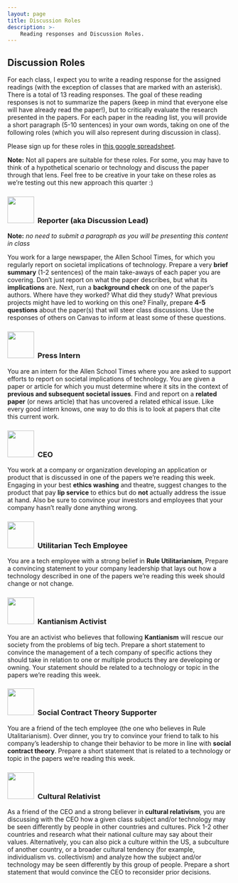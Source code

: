 ```yaml
---
layout: page
title: Discussion Roles
description: >-
    Reading responses and Discussion Roles.
---
```



## Discussion Roles


For each class, I expect you to write a reading response for the assigned readings (with the exception of classes that are marked with an asterisk). There is a total of 13 reading responses. The goal of these reading responses is not to summarize the papers (keep in mind that everyone else will have already read the paper!), but to critically evaluate the research presented in the papers. For each paper in the reading list, you will provide a short paragraph (5-10 sentences) in your own words, taking on one of the following roles (which you will also represent during discussion in class).


Please sign up for these roles in [this google spreadsheet](https://docs.google.com/spreadsheets/d/1OFsnFdCWmfNH2_KaAchdIwk9wFVshqs3JxTu57-UuuI/edit#gid=0).

**Note:** Not all papers are suitable for these roles. For some, you may have to think of a hypothetical scenario or technology and discuss the paper through that lens. Feel free to be creative in your take on these roles as we’re testing out this new approach this quarter :) 


### <img src="{{ site.baseurl }}/assets/images/reporter.jpg" width="60" height="60" alt="">&nbsp;&nbsp;Reporter (aka Discussion Lead) 


<!-- <img src="assets/images/reporter.jpg" alt="hi" class="inline"/> -->

**Note:** *no need to submit a paragraph as you will be presenting this content in class*

You work for a large newspaper, the Allen School Times, for which you regularly report on societal implications of technology. Prepare a very **brief summary** (1-2 sentences) of the main take-aways of each paper you are covering. Don’t just report on what the paper describes, but what its **implications** are. Next, run a **background check** on one of the paper’s authors. Where have they worked? What did they study? What previous projects might have led to working on this one? Finally, prepare **4-5 questions** about the paper(s) that will steer class discussions. Use the responses of others on Canvas to inform at least some of these questions. 

### <img src="{{ site.baseurl }}/assets/images/writing_hand.jpg" width="60" height="60" alt="">&nbsp;&nbsp;Press Intern

You are an intern for the Allen School Times where you are asked to support efforts to report on societal implications of technology. You are given a paper or article for which you must determine where it sits in the context of **previous and subsequent societal issues**. Find and report on a **related paper** (or news article) that has uncovered a related ethical issue. Like every good intern knows, one way to do this is to look at papers that cite this current work.

### <img src="{{ site.baseurl }}/assets/images/ceo.jpg" width="60" height="60" alt="">&nbsp;&nbsp;CEO

You work at a company or organization developing an application or product that is discussed in one of the papers we’re reading this week. Engaging in your best **ethics washing** and theatre, suggest changes to the product that pay **lip service** to ethics but do **not** actually address the issue at hand. Also be sure to convince your investors and employees that your company hasn’t really done anything wrong. 

### <img src="{{ site.baseurl }}/assets/images/intern.jpg" width="60" height="60" alt="">&nbsp;&nbsp;Utilitarian Tech Employee

You are a tech employee with a strong belief in **Rule Utilitarianism**, Prepare a convincing statement to your company leadership that lays out how a technology described in one of the papers we’re reading this week should change or not change. 

### <img src="{{ site.baseurl }}/assets/images/kant.jpg" width="60" height="60" alt="">&nbsp;&nbsp;Kantianism Activist

You are an activist who believes that following **Kantianism** will rescue our society from the problems of big tech. Prepare a short statement to convince the management of a tech company of specific actions they should take in relation to one or multiple products they are developing or owning. Your statement should be related to a technology or topic in the papers we’re reading this week.   

### <img src="{{ site.baseurl }}/assets/images/contract.jpg" width="60" height="60" alt="">&nbsp;&nbsp;Social Contract Theory Supporter

You are a friend of the tech employee (the one who believes in Rule Utalitarianism). Over dinner, you try to convince your friend to talk to his company’s leadership to change their behavior to be more in line with **social contract theory**. Prepare a short statement that is related to a technology or topic in the papers we’re reading this week. 

### <img src="{{ site.baseurl }}/assets/images/world.jpg" width="60" height="60" alt="">&nbsp;&nbsp;Cultural Relativist

As a friend of the CEO and a strong believer in **cultural relativism**, you are discussing with the CEO how a given class subject and/or technology may be seen differently by people in other countries and cultures. Pick 1-2 other countries and research what their national culture may say about their values. Alternatively, you can also pick a culture within the US, a subculture of another country, or a broader cultural tendency (for example, individualism vs. collectivism) and analyze how the subject and/or technology may be seen differently by this group of people. Prepare a short statement that would convince the CEO to reconsider prior decisions.

